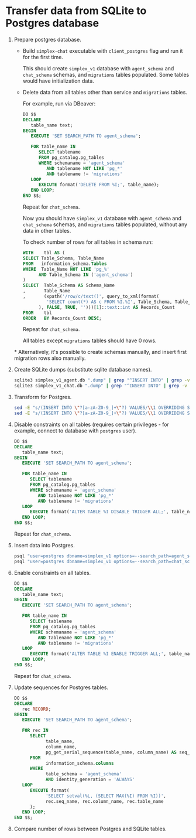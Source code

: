 # Transfer data from SQLite to Postgres database

1. Prepare postgres database.

   - Build `simplex-chat` executable with `client_postgres` flag and run it for the first time.

      This should create `simplex_v1` database with `agent_schema` and `chat_schema` schemas, and `migrations` tables populated. Some tables would have initialization data.

   - Delete data from all tables other than service and `migrations` tables.

      For example, run via DBeaver:

      ```sql
      DO $$
      DECLARE
         table_name text;
      BEGIN
         EXECUTE 'SET SEARCH_PATH TO agent_schema';

         FOR table_name IN
            SELECT tablename
            FROM pg_catalog.pg_tables
            WHERE schemaname = 'agent_schema'
               AND tablename NOT LIKE 'pg_*'
               AND tablename != 'migrations'
         LOOP
            EXECUTE format('DELETE FROM %I;', table_name);
         END LOOP;
      END $$;
      ```

      Repeat for `chat_schema`.

      Now you should have `simplex_v1` database with `agent_schema` and `chat_schema` schemas, and `migrations` tables populated, without any data in other tables.

      To check number of rows for all tables in schema run:

      ```sql
      WITH    tbl AS (
      SELECT Table_Schema, Table_Name
      FROM   information_schema.Tables
      WHERE  Table_Name NOT LIKE 'pg_%'
            AND Table_Schema IN ('agent_schema')
      )
      SELECT  Table_Schema AS Schema_Name
      ,       Table_Name
      ,       (xpath('/row/c/text()', query_to_xml(format(
               'SELECT count(*) AS c FROM %I.%I', Table_Schema, Table_Name
            ), FALSE, TRUE, '')))[1]::text::int AS Records_Count
      FROM    tbl
      ORDER   BY Records_Count DESC;
      ```

      Repeat for `chat_schema`.

      All tables except `migrations` tables should have 0 rows.

   \* Alternatively, it's possible to create schemas manually, and insert first migration rows also manually.

2. Create SQLite dumps (substitute sqlite database names).

   ```sh
   sqlite3 simplex_v1_agent.db ".dump" | grep "^INSERT INTO" | grep -v "^INSERT INTO migrations" | grep -v "^INSERT INTO sqlite_sequence" > sqlite_agent_dump.sql
   sqlite3 simplex_v1_chat.db ".dump" | grep "^INSERT INTO" | grep -v "^INSERT INTO migrations" | grep -v "^INSERT INTO sqlite_sequence" > sqlite_chat_dump.sql
   ```

3. Transform for Postgres.

   ```sh
   sed -E "s/(INSERT INTO \"?[a-zA-Z0-9_]+\"?) VALUES/\\1 OVERRIDING SYSTEM VALUE VALUES/; s/X'([0-9A-Fa-f]*)'/DECODE('\1','hex')/g" sqlite_agent_dump.sql > postgres_agent_inserts.sql
   sed -E "s/(INSERT INTO \"?[a-zA-Z0-9_]+\"?) VALUES/\\1 OVERRIDING SYSTEM VALUE VALUES/; s/X'([0-9A-Fa-f]*)'/DECODE('\1','hex')/g" sqlite_chat_dump.sql > postgres_chat_inserts.sql
   ```

4. Disable constraints on all tables (requires certain privileges - for example, connect to database with `postgres` user).

   ```sql
   DO $$
   DECLARE
      table_name text;
   BEGIN
      EXECUTE 'SET SEARCH_PATH TO agent_schema';

      FOR table_name IN
         SELECT tablename
         FROM pg_catalog.pg_tables
         WHERE schemaname = 'agent_schema'
            AND tablename NOT LIKE 'pg_*'
            AND tablename != 'migrations'
      LOOP
         EXECUTE format('ALTER TABLE %I DISABLE TRIGGER ALL;', table_name);
      END LOOP;
   END $$;
   ```

   Repeat for `chat_schema`.

5. Insert data into Postgres.

   ```sh
   psql "user=postgres dbname=simplex_v1 options=--search_path=agent_schema" --set ON_ERROR_STOP=on -q -f postgres_agent_inserts.sql
   psql "user=postgres dbname=simplex_v1 options=--search_path=chat_schema" --set ON_ERROR_STOP=on -q -f postgres_chat_inserts.sql
   ```

6. Enable constraints on all tables.

   ```sql
   DO $$
   DECLARE
      table_name text;
   BEGIN
      EXECUTE 'SET SEARCH_PATH TO agent_schema';

      FOR table_name IN
         SELECT tablename
         FROM pg_catalog.pg_tables
         WHERE schemaname = 'agent_schema'
            AND tablename NOT LIKE 'pg_*'
            AND tablename != 'migrations'
      LOOP
         EXECUTE format('ALTER TABLE %I ENABLE TRIGGER ALL;', table_name);
      END LOOP;
   END $$;
   ```

   Repeat for `chat_schema`.

7. Update sequences for Postgres tables.

   ```sql
   DO $$
   DECLARE
      rec RECORD;
   BEGIN
      EXECUTE 'SET SEARCH_PATH TO agent_schema';

      FOR rec IN
         SELECT
               table_name,
               column_name,
               pg_get_serial_sequence(table_name, column_name) AS seq_name
         FROM
               information_schema.columns
         WHERE
               table_schema = 'agent_schema'
               AND identity_generation = 'ALWAYS'
      LOOP
         EXECUTE format(
               'SELECT setval(%L, (SELECT MAX(%I) FROM %I))',
               rec.seq_name, rec.column_name, rec.table_name
         );
      END LOOP;
   END $$;
   ```

8. Compare number of rows between Postgres and SQLite tables.
